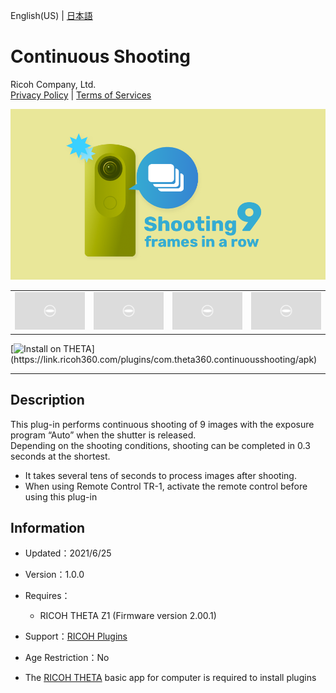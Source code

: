 English(US) | [日本語](README.ja.md)

# Continuous Shooting
Ricoh Company, Ltd.  
[Privacy Policy](../../README.md#privacy-policy) | [Terms of Services](../../README.md#terms-of-services)

<div align="center">
 <img src="1.png">

 <table>
  <tr>
   <td><img src="../../resources/common/img/noimg.png"></td>
   <td><img src="../../resources/common/img/noimg.png"></td>
   <td><img src="../../resources/common/img/noimg.png"></td>
   <td><img src="../../resources/common/img/noimg.png"></td>
  </tr>
 </table>
</div>

[![Install on THETA](https://assets.ricoh360.com/image/upload/v1/front/theta/install-button.svg?)](https://link.ricoh360.com/plugins/com.theta360.continuousshooting/apk)

***

## Description
This plug-in performs continuous shooting of 9 images with the exposure program “Auto” when the shutter is released.  
Depending on the shooting conditions, shooting can be completed in 0.3 seconds at the shortest.  

* It takes several tens of seconds to process images after shooting.
* When using Remote Control TR-1, activate the remote control before using this plug-in

## Information
  * Updated：2021/6/25
  * Version：1.0.0
  * Requires：
    * RICOH THETA Z1 (Firmware version 2.00.1)
  * Support：[RICOH Plugins](https://support.theta360.com/ja/)
  * Age Restriction：No

* The [RICOH THETA](https://theta360.com/ja/about/application/pc.html#app-detail-01) basic app for computer is required to install plugins
